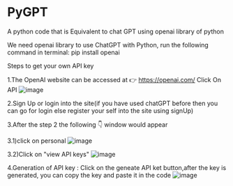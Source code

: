 # PyGPT
A python code that is Equivalent to chat GPT using openai library of python

We need openai library to use ChatGPT with Python, run the following command in terminal: pip install openai


Steps to get your own API key

1.The OpenAI website can be accessed at 👉 https://openai.com/
  Click On API
  ![image](https://user-images.githubusercontent.com/91465009/218103420-e7ad2f69-0271-43ff-ad78-8056c324550e.png)


2.Sign Up or login into the site(if you have used chatGPT before then you can go for login else register your self into the site using signUp)

3.After the step 2 the following  👇 window would appear

  3.1)click on personal
  ![image](https://user-images.githubusercontent.com/91465009/218101549-c3123e68-f90a-48c3-a4c1-69cf5d8ea6ca.png)
  
  3.2)Click on "view API keys"
  ![image](https://user-images.githubusercontent.com/91465009/218102150-cec5cec6-3d6a-4124-9691-6730f0f8b609.png)
  

4.Generation of API key : Click on the geneate API ket button,after the  key is generated, you can copy the key and paste it in the code
![image](https://user-images.githubusercontent.com/91465009/218102725-06ebe8f4-9731-4af6-9b04-22adc977a162.png)
